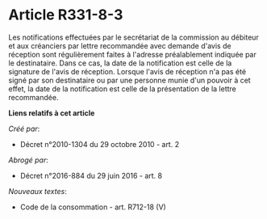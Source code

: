 # Article R331-8-3

Les notifications effectuées par le secrétariat de la commission au débiteur et aux créanciers par lettre recommandée avec
demande d'avis de réception sont régulièrement faites à l'adresse préalablement indiquée par le destinataire. Dans ce cas, la
date de la notification est celle de la signature de l'avis de réception. Lorsque l'avis de réception n'a pas été signé par
son destinataire ou par une personne munie d'un pouvoir à cet effet, la date de la notification est celle de la présentation
de la lettre recommandée.

**Liens relatifs à cet article**

_Créé par_:

  - Décret n°2010-1304 du 29 octobre 2010 - art. 2

_Abrogé par_:

  - Décret n°2016-884 du 29 juin 2016 - art. 8

_Nouveaux textes_:

  - Code de la consommation - art. R712-18 (V)
